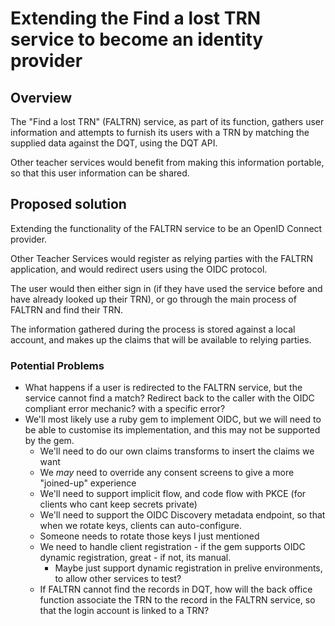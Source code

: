 # Extending the Find a lost TRN service to become an identity provider

## Overview

The "Find a lost TRN" (FALTRN) service, as part of its function, gathers user information and attempts to furnish its users with a TRN by matching the supplied data against the DQT, using the DQT API.

Other teacher services would benefit from making this information portable, so that this user information can be shared.

## Proposed solution

Extending the functionality of the FALTRN service to be an OpenID Connect provider.

Other Teacher Services would register as relying parties with the FALTRN application, and would redirect users using the OIDC protocol.

The user would then either sign in (if they have used the service before and have already looked up their TRN), or go through the main process of FALTRN and find their TRN.

The information gathered during the process is stored against a local account, and makes up the claims that will be available to relying parties.

### Potential Problems

* What happens if a user is redirected to the FALTRN service, but the service cannot find a match? Redirect back to the caller with the OIDC compliant error mechanic? with a specific error?
* We'll most likely use a ruby gem to implement OIDC, but we will need to be able to customise its implementation, and this may not be supported by the gem.
    * We'll need to do our own claims transforms to insert the claims we want
    * We *may* need to override any consent screens to give a more "joined-up" experience
    * We'll need to support implicit flow, and code flow with PKCE (for clients who cant keep secrets private)
    * We'll need to support the OIDC Discovery metadata endpoint, so that when we rotate keys, clients can auto-configure.
    * Someone needs to rotate those keys I just mentioned
    * We need to handle client registration - if the gem supports OIDC dynamic registration, great - if not, its manual.
        * Maybe just support dynamic registration in prelive environments, to allow other services to test?
    * If FALTRN cannot find the records in DQT, how will the back office function associate the TRN to the record in the FALTRN service, so that the login account is linked to a TRN?
